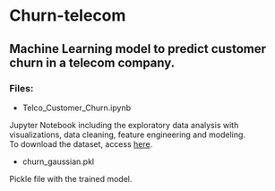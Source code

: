# Churn-telecom

## Machine Learning model to predict customer churn in a telecom company.

### Files:

* Telco_Customer_Churn.ipynb <br/>

Jupyter Notebook including the exploratory data analysis with visualizations, data cleaning, feature engineering and modeling.<br/>
To download the dataset, access [here](https://www.kaggle.com/blastchar/telco-customer-churn).

* churn_gaussian.pkl

Pickle file with the trained model. 

